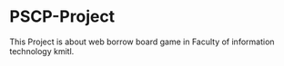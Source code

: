 # PSCP-Project

This Project is about web borrow board game in Faculty of information technology kmitl.
